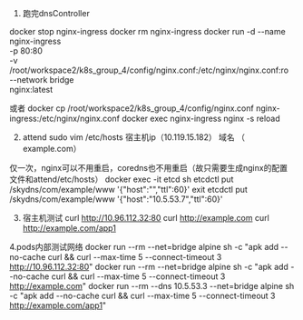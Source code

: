 
1. 跑完dnsController
<!-- @REM chmod 644 /root/workspace2/k8s_group_4/config/nginx.conf -->
docker stop nginx-ingress
docker rm nginx-ingress
docker run -d --name nginx-ingress \
  -p 80:80 \
  -v  /root/workspace2/k8s_group_4/config/nginx.conf:/etc/nginx/nginx.conf:ro \
  --network bridge \
  nginx:latest

或者
docker cp /root/workspace2/k8s_group_4/config/nginx.conf nginx-ingress:/etc/nginx/nginx.conf
docker exec nginx-ingress nginx -s reload

2. attend
sudo vim /etc/hosts
宿主机ip（10.119.15.182） 域名 （<node-ip> example.com）

仅一次，nginx可以不用重启，coredns也不用重启（故只需要生成nginx的配置文件和attend/etc/hosts）
docker exec -it etcd sh
etcdctl put /skydns/com/example/www '{"host":"<nginx-ip>","ttl":60}'
exit
etcdctl put /skydns/com/example/www '{"host":"10.5.53.7","ttl":60}'

3. 宿主机测试
curl http://10.96.112.32:80
curl http://example.com
curl http://example.com/app1

4.pods内部测试网络
docker run --rm --net=bridge alpine sh -c "apk add --no-cache curl && curl --max-time 5 --connect-timeout 3 http://10.96.112.32:80"
docker run --rm --net=bridge alpine sh -c "apk add --no-cache curl && curl --max-time 5 --connect-timeout 3 http://example.com"
docker run --rm --dns 10.5.53.3 --net=bridge alpine sh -c "apk add --no-cache curl && curl --max-time 5 --connect-timeout 3 http://example.com/app1"
